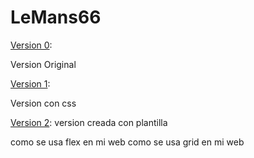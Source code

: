 ﻿# LeMans66

[Version 0](.../TarefaAA2.9.Avanzado/Version%200/html.html):

Version Original

[Version 1](.../TarefaAA2.9.Avanzado/Version%201/html.html):

Version con css 

[Version 2](.../TarefaAA2.9.Avanzado/Version%202/index.html):
version creada con plantilla

como se usa flex en mi web
como se usa grid en mi web

